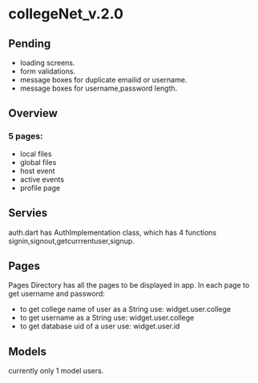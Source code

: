 # collegeNet_v.2.0

## Pending
* loading screens.
* form validations.
* message boxes for duplicate emailid or username.
* message boxes for username,password length.

## Overview
### 5 pages:
  * local files
  * global files
  * host event
  * active events
  * profile page

## Servies
auth.dart has AuthImplementation class, which has 4 functions signin,signout,getcurrrentuser,signup.

## Pages
Pages Directory has all the pages to be displayed in app.
In each page to get username and password: 
 * to get college name of user as a String use: widget.user.college 
 * to get username as a String use: widget.user.college 
 * to get database uid of a user use: widget.user.id 
 
## Models
currently only 1 model users.
